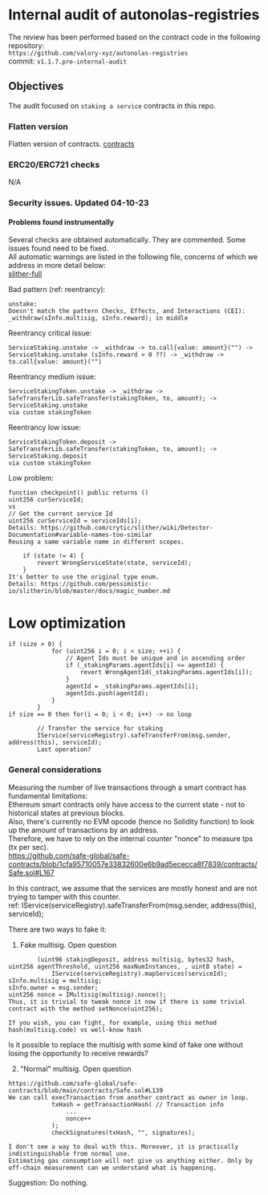 # Internal audit of autonolas-registries
The review has been performed based on the contract code in the following repository:<br>
`https://github.com/valory-xyz/autonolas-registries` <br>
commit: `v1.1.7.pre-internal-audit` <br> 

## Objectives
The audit focused on `staking a service` contracts in this repo.

### Flatten version
Flatten version of contracts. [contracts](https://github.com/valory-xyz/autonolas-registries/blob/main/audits/internal4/analysis/contracts) 

### ERC20/ERC721 checks
N/A

### Security issues. Updated 04-10-23
#### Problems found instrumentally
Several checks are obtained automatically. They are commented. Some issues found need to be fixed. <br>
All automatic warnings are listed in the following file, concerns of which we address in more detail below: <br>
[slither-full](https://github.com/valory-xyz/autonolas-registries/blob/main/audits/internal4/analysis/slither_full.txt)

Bad pattern (ref: reentrancy): <br>
```solidity
unstake:
Doesn't match the pattern Checks, Effects, and Interactions (CEI):
_withdraw(sInfo.multisig, sInfo.reward); in middle
```

Reentrancy critical issue: <br>
```solidity
ServiceStaking.unstake -> _withdraw -> to.call{value: amount}("") -> ServiceStaking.unstake (sInfo.reward > 0 ??) -> _withdraw -> to.call{value: amount}("")
```

Reentrancy medium issue: <br>
```solidity
ServiceStakingToken.unstake -> _withdraw -> SafeTransferLib.safeTransfer(stakingToken, to, amount); -> ServiceStaking.unstake
via custom stakingToken
```

Reentrancy low issue: <br>
```solidity
ServiceStakingToken.deposit -> SafeTransferLib.safeTransfer(stakingToken, to, amount); -> ServiceStaking.deposit
via custom stakingToken
```

Low problem: <br>
```solidity
function checkpoint() public returns ()
uint256 curServiceId; 
vs
// Get the current service Id
uint256 curServiceId = serviceIds[i];
Details: https://github.com/crytic/slither/wiki/Detector-Documentation#variable-names-too-similar
Reusing a same variable name in different scopes.
```


```solidity
    if (state != 4) {
        revert WrongServiceState(state, serviceId);
    }
It's better to use the original type enum.
Details: https://github.com/pessimistic-io/slitherin/blob/master/docs/magic_number.md
```

# Low optimization
```
if (size > 0) {
            for (uint256 i = 0; i < size; ++i) {
                // Agent Ids must be unique and in ascending order
                if (_stakingParams.agentIds[i] <= agentId) {
                    revert WrongAgentId(_stakingParams.agentIds[i]);
                }
                agentId = _stakingParams.agentIds[i];
                agentIds.push(agentId);
            }
        }
if size == 0 then for(i = 0; i < 0; i++) -> no loop
```
```
        // Transfer the service for staking
        IService(serviceRegistry).safeTransferFrom(msg.sender, address(this), serviceId);
        Last operation?
```

### General considerations
Measuring the number of live transactions through a smart contract has fundamental limitations: <br>
Ethereum smart contracts only have access to the current state - not to historical states at previous blocks. <br>
Also, there's currently no EVM opcode (hence no Solidity function) to look up the amount of transactions by an address. <br>
Therefore, we have to rely on the internal counter "nonce" to measure tps (tx per sec). <br>
https://github.com/safe-global/safe-contracts/blob/1cfa95710057e33832600e6b9ad5ececca8f7839/contracts/Safe.sol#L167 <br>

In this contract, we assume that the services  are mostly honest and are not trying to tamper with this counter. <br>
ref: IService(serviceRegistry).safeTransferFrom(msg.sender, address(this), serviceId); <br>

There are two ways to fake it: <br>
1. Fake multisig. Open question
```solidity
        (uint96 stakingDeposit, address multisig, bytes32 hash, uint256 agentThreshold, uint256 maxNumInstances, , uint8 state) =
            IService(serviceRegistry).mapServices(serviceId);
sInfo.multisig = multisig;
sInfo.owner = msg.sender;
uint256 nonce = IMultisig(multisig).nonce();
Thus, it is trivial to tweak nonce it now if there is some trivial contract with the method setNonce(uint256);

If you wish, you can fight, for example, using this method
hash(multisig.code) vs well-know hash
```
Is it possible to replace the multisig with some kind of fake one without losing the opportunity to receive rewards? <br>

2. "Normal" multisig. Open question
```
https://github.com/safe-global/safe-contracts/blob/main/contracts/Safe.sol#L139
We can call execTransaction from another contract as owner in loop.
            txHash = getTransactionHash( // Transaction info
                ...
                nonce++
            );
            checkSignatures(txHash, "", signatures);

I don't see a way to deal with this. Moreover, it is practically indistinguishable from normal use.
Estimating gas consumption will not give us anything either. Only by off-chain measurement can we understand what is happening.
```
Suggestion: Do nothing. <br>



